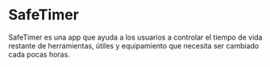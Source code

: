 # SafeTimer
SafeTimer es una app que ayuda a los usuarios a controlar el tiempo de vida restante de herramientas, útiles y equipamiento que necesita ser cambiado cada pocas horas.
